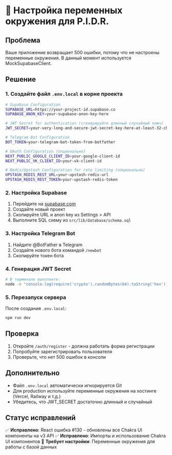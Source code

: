 # 🔧 Настройка переменных окружения для P.I.D.R.

## Проблема
Ваше приложение возвращает 500 ошибки, потому что не настроены переменные окружения. В данный момент используется MockSupabaseClient.

## Решение

### 1. Создайте файл `.env.local` в корне проекта

```bash
# Supabase Configuration
SUPABASE_URL=https://your-project-id.supabase.co
SUPABASE_ANON_KEY=your-supabase-anon-key-here

# JWT Secret for authentication (сгенерируйте длинный случайный ключ)
JWT_SECRET=your-very-long-and-secure-jwt-secret-key-here-at-least-32-characters

# Telegram Bot Configuration
BOT_TOKEN=your-telegram-bot-token-from-botfather

# OAuth Configuration (опционально)
NEXT_PUBLIC_GOOGLE_CLIENT_ID=your-google-client-id
NEXT_PUBLIC_VK_CLIENT_ID=your-vk-client-id

# Redis/Upstash Configuration for rate limiting (опционально)
UPSTASH_REDIS_REST_URL=your-upstash-redis-url
UPSTASH_REDIS_REST_TOKEN=your-upstash-redis-token
```

### 2. Настройка Supabase

1. Перейдите на [supabase.com](https://supabase.com)
2. Создайте новый проект
3. Скопируйте URL и anon key из Settings > API
4. Выполните SQL схему из `src/lib/database/schema.sql`

### 3. Настройка Telegram Bot

1. Найдите @BotFather в Telegram
2. Создайте нового бота командой `/newbot`
3. Скопируйте токен бота

### 4. Генерация JWT Secret

```bash
# В терминале выполните:
node -e "console.log(require('crypto').randomBytes(64).toString('hex'))"
```

### 5. Перезапуск сервера

После создания `.env.local`:

```bash
npm run dev
```

## Проверка

1. Откройте `/auth/register` - должна работать форма регистрации
2. Попробуйте зарегистрировать пользователя
3. Проверьте, что нет 500 ошибок в консоли

## Дополнительно

- Файл `.env.local` автоматически игнорируется Git
- Для production используйте переменные окружения на хостинге (Vercel, Railway и т.д.)
- Убедитесь, что JWT_SECRET достаточно длинный и случайный

## Статус исправлений

✅ **Исправлено**: React ошибка #130 - обновлены все Chakra UI компоненты на v3 API
✅ **Исправлено**: Импорты и использование Chakra UI компонентов
🔧 **Требует настройки**: Переменные окружения для работы с базой данных
